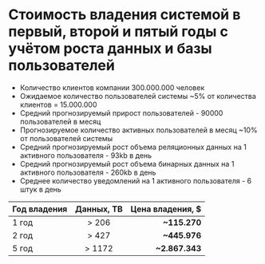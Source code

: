 # Стоимость владения системой в первый, второй и пятый годы с учётом роста данных и базы пользователей

- Количество клиентов компании 300.000.000 человек
- Ожидаемое количество пользователей системы ~5% от количества клиентов = 15.000.000
- Средний прогнозируемый прирост пользователей - 90000 пользователей в месяц
- Прогнозируемое количество активных пользователей в месяц ~10% от пользователей системы 
- Средний прогнозируемый рост объема реляционных данных на 1 активного пользователя - 93kb в день
- Средний прогнозируемый рост объема бинарных данных на 1 активного пользователя - 260kb в день
- Среднее количество уведомлений на 1 активного пользователя - 6 штук в день

Год владения  | Данных, TB  | Цена владения, $
:------------ | :----------: | ---------------:
1 год         | > 206          | **~115.270**
2 год         | > 427          | **~445.976**
5 год         | > 1172       | **~2.867.343**
